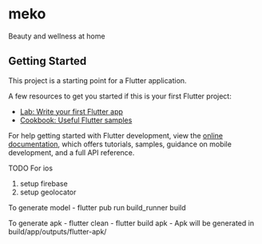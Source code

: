 # meko

Beauty and wellness at home

## Getting Started

This project is a starting point for a Flutter application.

A few resources to get you started if this is your first Flutter project:

- [Lab: Write your first Flutter app](https://docs.flutter.dev/get-started/codelab)
- [Cookbook: Useful Flutter samples](https://docs.flutter.dev/cookbook)

For help getting started with Flutter development, view the
[online documentation](https://docs.flutter.dev/), which offers tutorials,
samples, guidance on mobile development, and a full API reference.

TODO For ios
1) setup firebase
2) setup geolocator

To generate model
    - flutter pub run build_runner build



To generate apk
    - flutter clean 
    - flutter build apk
    - Apk will be generated in build/app/outputs/flutter-apk/


